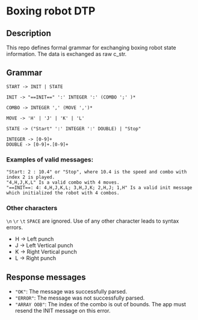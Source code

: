 # Boxing robot DTP
## Description
This repo defines formal grammar for exchanging boxing robot state information. The data is exchanged as raw c_str.

## Grammar
```
START -> INIT | STATE

INIT -> "==INIT==" ':' INTEGER ':' (COMBO ';' )*

COMBO -> INTEGER ',' (MOVE ',')*

MOVE -> 'H' | 'J' | 'K' | 'L'

STATE -> ("Start" ':' INTEGER ':' DOUBLE) | "Stop"

INTEGER -> [0-9]+
DOUBLE -> [0-9]+.[0-9]+
```

### Examples of valid messages:

```
"Start: 2 : 10.4" or "Stop", where 10.4 is the speed and combo with index 2 is played.
"4,H,J,K,L" Is a valid combo with 4 moves.
"==INIT==: 4: 4,H,J,K,L; 3,H,J,K; 2,H,J; 1,H" Is a valid init message which initialized the robot with 4 combos.
```

### Other characters
`\n` `\r` `\t` `SPACE` are ignored.
Use of any other character leads to syntax errors.

- H -> Left punch
- J -> Left Vertical punch
- K -> Right Vertical punch
- L -> Right punch
## Response messages

- `"OK"`: The message was successfully parsed.
- `"ERROR"`: The message was not successfully parsed.
- `"ARRAY OOB"`: The index of the combo is out of bounds. The app must resend the  INIT message on this error.

